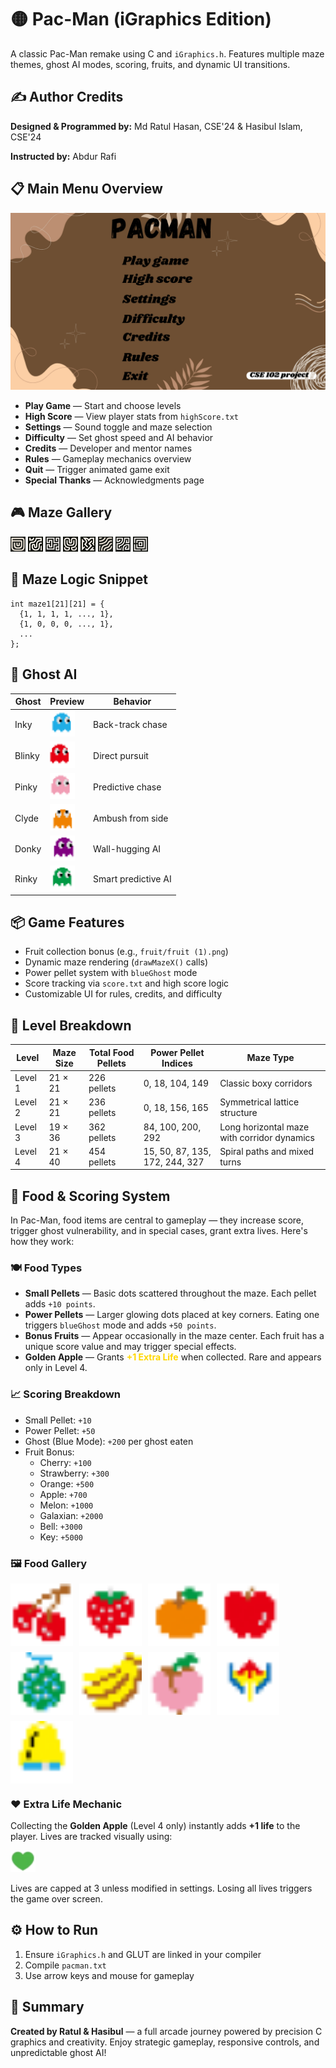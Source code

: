 <!DOCTYPE html>
<html lang="en">
<head>
  <meta charset="UTF-8" />
  <title>Pac-Man — iGraphics Edition</title>
  <link rel="stylesheet" href="style.css" />
</head>
<body>

  <h1>🟡 Pac-Man (iGraphics Edition)</h1>
  <p>A classic Pac-Man remake using C and <code>iGraphics.h</code>. Features multiple maze themes, ghost AI modes, scoring, fruits, and dynamic UI transitions.</p>

  <section id="author">
    <h2>✍️ Author Credits</h2>
    <p><strong>Designed & Programmed by:</strong> Md Ratul Hasan, CSE'24 & Hasibul Islam, CSE'24</p>
    <p><strong>Instructed by:</strong> Abdur Rafi</p>
  </section>

  <section id="menu">
    <h2>📋 Main Menu Overview</h2>
    <img src="menu image/PACMAN.png" alt="Main Menu Screenshot" />
    <ul>
      <li><strong>Play Game</strong> — Start and choose levels</li>
      <li><strong>High Score</strong> — View player stats from <code>highScore.txt</code></li>
      <li><strong>Settings</strong> — Sound toggle and maze selection</li>
      <li><strong>Difficulty</strong> — Set ghost speed and AI behavior</li>
      <li><strong>Credits</strong> — Developer and mentor names</li>
      <li><strong>Rules</strong> — Gameplay mechanics overview</li>
      <li><strong>Quit</strong> — Trigger animated game exit</li>
      <li><strong>Special Thanks</strong> — Acknowledgments page</li>
    </ul>
  </section>

  <section id="maze-gallery">
    <h2>🎮 Maze Gallery</h2>
    <div class="maze-grid">
      <img src="mazeDesignImage/pixel.png" alt="Pixel Maze" />
      <img src="mazeDesignImage/nebula.png" alt="Nebula Maze" />
      <img src="mazeDesignImage/spectral.png" alt="Spectral Maze" />
      <img src="mazeDesignImage/psi.png" alt="Psi Maze" />
      <img src="mazeDesignImage/crack.png" alt="Crack Maze" />
      <img src="mazeDesignImage/echo.png" alt="Echo Maze" />
      <img src="mazeDesignImage/phantom.png" alt="Phantom Maze" />
      <img src="mazeDesignImage/spiral.png" alt="Spiral Maze" />
    </div>
  </section>

  <section id="maze-logic">
    <h2>🧱 Maze Logic Snippet</h2>
    <pre><code>int maze1[21][21] = {
  {1, 1, 1, 1, ..., 1},
  {1, 0, 0, 0, ..., 1},
  ...
};</code></pre>
  </section>

  <section id="ghost-ai">
    <h2>👾 Ghost AI</h2>
    <table>
      <thead>
        <tr><th>Ghost</th><th>Preview</th><th>Behavior</th></tr>
      </thead>
      <tbody>
        <tr><td>Inky</td><td><img src="inky/inky (1).png" width="40" /></td><td>Back-track chase</td></tr>
        <tr><td>Blinky</td><td><img src="blinky/blinky (1).png" width="40" /></td><td>Direct pursuit</td></tr>
        <tr><td>Pinky</td><td><img src="pinky/pinky (1).png" width="40" /></td><td>Predictive chase</td></tr>
        <tr><td>Clyde</td><td><img src="clyde/clyde (1).png" width="40" /></td><td>Ambush from side</td></tr>
        <tr><td>Donky</td><td><img src="donky/donky1.png" width="40" /></td><td>Wall-hugging AI</td></tr>
        <tr><td>Rinky</td><td><img src="rinky/rinky1.png" width="40" /></td><td>Smart predictive AI</td></tr>
      </tbody>
    </table>
  </section>

  <section id="features">
    <h2>📦 Game Features</h2>
    <ul>
      <li>Fruit collection bonus (e.g., <code>fruit/fruit (1).png</code>)</li>
      <li>Dynamic maze rendering (<code>drawMazeX()</code> calls)</li>
      <li>Power pellet system with <code>blueGhost</code> mode</li>
      <li>Score tracking via <code>score.txt</code> and high score logic</li>
      <li>Customizable UI for rules, credits, and difficulty</li>
    </ul>
  </section>
  <h2>🧩 Level Breakdown</h2>
<table>
  <thead>
    <tr>
      <th>Level</th>
      <th>Maze Size</th>
      <th>Total Food Pellets</th>
      <th>Power Pellet Indices</th>
      <th>Maze Type</th>
    </tr>
  </thead>
  <tbody>
    <tr>
      <td>Level 1</td>
      <td>21 × 21</td>
      <td>226 pellets</td>
      <td>0, 18, 104, 149</td>
      <td>Classic boxy corridors</td>
    </tr>
    <tr>
      <td>Level 2</td>
      <td>21 × 21</td>
      <td>236 pellets</td>
      <td>0, 18, 156, 165</td>
      <td>Symmetrical lattice structure</td>
    </tr>
    <tr>
      <td>Level 3</td>
      <td>19 × 36</td>
      <td>362 pellets</td>
      <td>84, 100, 200, 292</td>
      <td>Long horizontal maze with corridor dynamics</td>
    </tr>
    <tr>
      <td>Level 4</td>
      <td>21 × 40</td>
      <td>454 pellets</td>
      <td>15, 50, 87, 135, 172, 244, 327</td>
      <td>Spiral paths and mixed turns</td>
    </tr>
  </tbody>
</table>
<h2>🍒 Food & Scoring System</h2>

<p>In Pac-Man, food items are central to gameplay — they increase score, trigger ghost vulnerability, and in special cases, grant extra lives. Here's how they work:</p>

<h3>🍽️ Food Types</h3>
<ul>
  <li><strong>Small Pellets</strong> — Basic dots scattered throughout the maze. Each pellet adds <code>+10 points</code>.</li>
  <li><strong>Power Pellets</strong> — Larger glowing dots placed at key corners. Eating one triggers <code>blueGhost</code> mode and adds <code>+50 points</code>.</li>
  <li><strong>Bonus Fruits</strong> — Appear occasionally in the maze center. Each fruit has a unique score value and may trigger special effects.</li>
  <li><strong>Golden Apple</strong> — Grants <span style="color:gold;"><strong>+1 Extra Life</strong></span> when collected. Rare and appears only in Level 4.</li>
</ul>

<h3>📈 Scoring Breakdown</h3>
<ul>
  <li>Small Pellet: <code>+10</code></li>
  <li>Power Pellet: <code>+50</code></li>
  <li>Ghost (Blue Mode): <code>+200</code> per ghost eaten</li>
  <li>Fruit Bonus:
    <ul>
      <li>Cherry: <code>+100</code></li>
      <li>Strawberry: <code>+300</code></li>
      <li>Orange: <code>+500</code></li>
      <li>Apple: <code>+700</code></li>
      <li>Melon: <code>+1000</code></li>
      <li>Galaxian: <code>+2000</code></li>
      <li>Bell: <code>+3000</code></li>
      <li>Key: <code>+5000</code></li>
    </ul>
  </li>
</ul>

<h3>🖼️ Food Gallery</h3>
<div style="display: flex; flex-wrap: wrap; gap: 10px;">
  <img src="fruit/fruit (1).png" alt="Cherry" width="100" />
  <img src="fruit/fruit (2).png" alt="Strawberry" width="100" />
  <img src="fruit/fruit (3).png" alt="Orange" width="100" />
  <img src="fruit/fruit (4).png" alt="Apple" width="100" />
  <img src="fruit/fruit (5).png" alt="Melon" width="100" />
  <img src="fruit/fruit (6).png" alt="Galaxian" width="100" />
  <img src="fruit/fruit (7).png" alt="Bell" width="100" />
  <img src="fruit/fruit (8).png" alt="Key" width="100" />
  <img src="fruit/fruit (9).png" alt="Golden Apple" width="100" />
</div>

<h3>❤️ Extra Life Mechanic</h3>
<p>Collecting the <strong>Golden Apple</strong> (Level 4 only) instantly adds <strong>+1 life</strong> to the player. Lives are tracked visually using:</p>
<img src="life/love (1).png" alt="Life Icon" width="40" />

<p>Lives are capped at 3 unless modified in settings. Losing all lives triggers the game over screen.</p>



  <section id="instructions">
    <h2>⚙️ How to Run</h2>
    <ol>
      <li>Ensure <code>iGraphics.h</code> and GLUT are linked in your compiler</li>
      <li>Compile <code>pacman.txt</code></li>
      <li>Use arrow keys and mouse for gameplay</li>
    </ol>
  </section>

  <section id="footer">
    <h2>🎉 Summary</h2>
    <p><strong>Created by Ratul & Hasibul</strong> — a full arcade journey powered by precision C graphics and creativity. Enjoy strategic gameplay, responsive controls, and unpredictable ghost AI!</p>
  </section>

</body>
</html>
